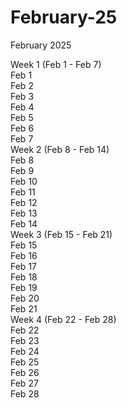 # February-25

February 2025

Week 1 (Feb 1 - Feb 7)\
Feb 1\
Feb 2\
Feb 3\
Feb 4\
Feb 5\
Feb 6\
Feb 7\
Week 2 (Feb 8 - Feb 14)\
Feb 8\
Feb 9\
Feb 10\
Feb 11\
Feb 12\
Feb 13\
Feb 14\
Week 3 (Feb 15 - Feb 21)\
Feb 15\
Feb 16\
Feb 17\
Feb 18\
Feb 19\
Feb 20\
Feb 21\
Week 4 (Feb 22 - Feb 28)\
Feb 22\
Feb 23\
Feb 24\
Feb 25\
Feb 26\
Feb 27\
Feb 28

##
